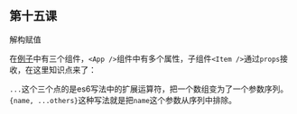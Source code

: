 ## 第十五课

解构赋值

在[例子](https://github.com/daoyi7/r/blob/master/src/study/study-15/study-15.js)中有三个组件，``<App />``组件中有多个属性，子组件``<Item />``通过``props``接收，在这里知识点来了：

``...``这个三个点的是es6写法中的扩展运算符，把一个数组变为了一个参数序列。``{name, ...others}``这种写法就是把``name``这个参数从序列中排除。
